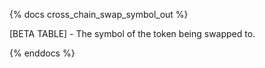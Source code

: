 {% docs cross_chain_swap_symbol_out %}

[BETA TABLE] - The symbol of the token being swapped to.

{% enddocs %}
